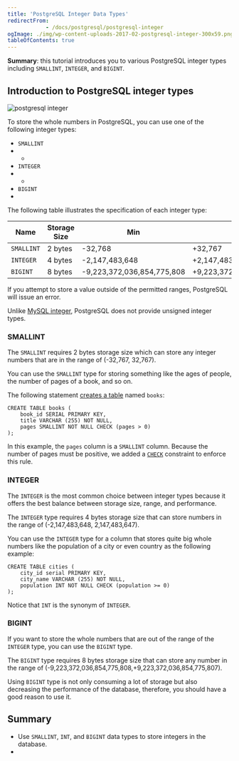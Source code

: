 ```yaml
---
title: 'PostgreSQL Integer Data Types'
redirectFrom: 
            - /docs/postgresql/postgresql-integer
ogImage: ./img/wp-content-uploads-2017-02-postgresql-integer-300x59.png
tableOfContents: true
---
```


**Summary**: this tutorial introduces you to various PostgreSQL integer types including `SMALLINT`, `INTEGER`, and `BIGINT`.



## Introduction to PostgreSQL integer types



![postgresql integer](./img/wp-content-uploads-2017-02-postgresql-integer-300x59.png)



To store the whole numbers in PostgreSQL, you can use one of the following integer types:



- `SMALLINT`
- -
- `INTEGER`
- -
- `BIGINT`
- 


The following table illustrates the specification of each integer type:



| Name       | Storage Size | Min                        | Max                        |
| ---------- | ------------ | -------------------------- | -------------------------- |
| `SMALLINT` | 2 bytes      | -32,768                    | +32,767                    |
| `INTEGER`  | 4 bytes      | -2,147,483,648             | +2,147,483,647             |
| `BIGINT`   | 8 bytes      | -9,223,372,036,854,775,808 | +9,223,372,036,854,775,807 |



If you attempt to store a value outside of the permitted ranges, PostgreSQL will issue an error.



Unlike [MySQL integer](https://www.mysqltutorial.org/mysql-basics/mysql-int/), PostgreSQL does not provide unsigned integer types.



### SMALLINT



The `SMALLINT` requires 2 bytes storage size which can store any integer numbers that are in the range of (-32,767, 32,767).



You can use the `SMALLINT` type for storing something like the ages of people, the number of pages of a book, and so on.



The following statement [creates a table](/docs/postgresql/postgresql-create-table) named `books`:



```
CREATE TABLE books (
    book_id SERIAL PRIMARY KEY,
    title VARCHAR (255) NOT NULL,
    pages SMALLINT NOT NULL CHECK (pages > 0)
);
```



In this example, the `pages` column is a `SMALLINT` column. Because the number of pages must be positive, we added a [`CHECK`](/docs/postgresql/postgresql-check-constraint) constraint to enforce this rule.



### INTEGER



The `INTEGER` is the most common choice between integer types because it offers the best balance between storage size, range, and performance.



The `INTEGER` type requires 4 bytes storage size that can store numbers in the range of (-2,147,483,648, 2,147,483,647).



You can use the `INTEGER` type for a column that stores quite big whole numbers like the population of a city or even country as the following example:



```
CREATE TABLE cities (
    city_id serial PRIMARY KEY,
    city_name VARCHAR (255) NOT NULL,
    population INT NOT NULL CHECK (population >= 0)
);
```



Notice that `INT` is the synonym of `INTEGER`.



### BIGINT



If you want to store the whole numbers that are out of the range of the `INTEGER` type, you can use the `BIGINT` type.



The `BIGINT` type requires 8 bytes storage size that can store any number in the range of (-9,223,372,036,854,775,808,+9,223,372,036,854,775,807).



Using `BIGINT` type is not only consuming a lot of storage but also decreasing the performance of the database, therefore, you should have a good reason to use it.



## Summary



- Use `SMALLINT`, `INT`, and `BIGINT` data types to store integers in the database.
- 
